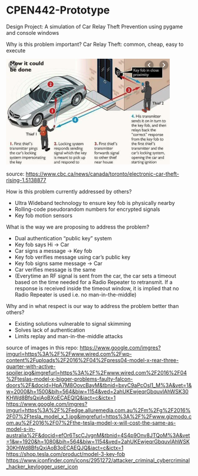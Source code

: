 # CPEN442-Prototype
Design Project:
A simulation of Car Relay Theft Prevention using pygame and console windows

Why is this problem important?
Car Relay Theft: common, cheap, easy to execute

![alt text](https://github.com/Nico628/CPEN442-Prototype/blob/master/relay.png)

source: https://www.cbc.ca/news/canada/toronto/electronic-car-theft-rising-1.5138877

How is this problem currently addressed by others?
- Ultra Wideband technology to ensure key fob is physically nearby
- Rolling-code pseudorandom numbers for encrypted signals
- Key fob motion sensors

What is the way we are proposing to address the problem?
- Dual authentication “public key” system
- Key fob says Hi -> Car
- Car signs a message -> Key fob
- Key fob verifies message using car’s public key
- Key fob signs same message -> Car
- Car verifies message is the same
- (Everytime an RF signal is sent from the car, the car sets a timeout based on the time needed for a Radio Repeater to retransmit. If a response is received inside the timeout window, it is implied that no Radio Repeater is used i.e. no man-in-the-middle)

Why and in what respect is our way to address the problem better than others?
- Existing solutions vulnerable to signal skimming
- Solves lack of authentication
- Limits replay and man-in-the-middle attacks



source of images in this repo:
https://www.google.com/imgres?imgurl=https%3A%2F%2Fwww.wired.com%2Fwp-content%2Fuploads%2F2016%2F04%2Fpress04-model-x-rear-three-quarter-with-active-spoiler.jpg&imgrefurl=https%3A%2F%2Fwww.wired.com%2F2016%2F04%2Fteslas-model-x-bigger-problems-faulty-falcon-doors%2F&docid=HpA7M8OovcBayM&tbnid=bxyC9aPcOsl1_M%3A&vet=1&w=2000&h=1500&bih=564&biw=1154&ved=2ahUKEwjeqrGbquvlAhWSK30KHWd8BfsQxiAoBXoECAEQIQ&iact=c&ictx=1
https://www.google.com/imgres?imgurl=https%3A%2F%2Fedge.alluremedia.com.au%2Fm%2Fg%2F2016%2F07%2Ftesla_model_x_1.jpg&imgrefurl=https%3A%2F%2Fwww.gizmodo.com.au%2F2016%2F07%2Fthe-tesla-model-x-will-cost-the-same-as-model-s-in-australia%2F&docid=efOr6TscCJvgnM&tbnid=4S4p9Onv8JTQoM%3A&vet=1&w=1920&h=1080&bih=564&biw=1154&ved=2ahUKEwjeqrGbquvlAhWSK30KHWd8BfsQxiAoB3oECAEQJQ&iact=c&ictx=1
https://shop.tesla.com/product/model-3-key-fob
https://www.iconfinder.com/icons/2951272/attacker_criminal_cybercriminal_hacker_keylogger_user_icon


